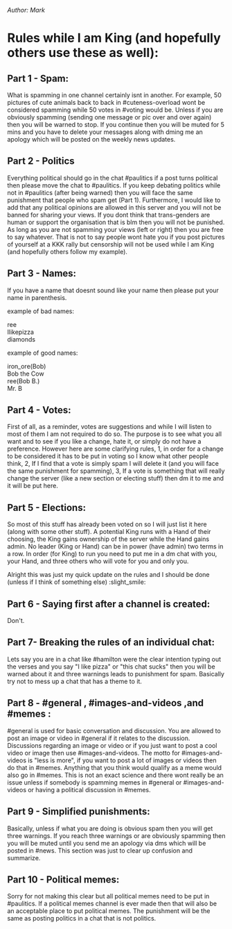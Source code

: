 <meta name="description" content="Mark's ruleset. This is the currently enforced ruleset" />

*Author: Mark*

# Rules while I am King (and hopefully others use these as well):

## Part 1 - Spam:

What is spamming in one channel certainly isnt in another. For example, 50 pictures of cute animals back to back in #cuteness-overload wont be considered spamming while 50 votes in #voting would be. Unless if you are obviously spamming (sending one message or pic over and over again) then you will be warned to stop. If you continue then you will be muted for 5 mins and you have to delete your messages along with dming me an apology which will be posted on the weekly news updates.

## Part 2 - Politics

Everything political should go in the chat #paulitics if a post turns political then please move the chat to #paulitics. If you keep debating politics while not in #paulitics (after being warned) then you will face the same punishment that people who spam get (Part 1). 
Furthermore, I would like to add that any political opinions are allowed in this server and you will not be banned for sharing your views. If you dont think that trans-genders are human or support the organisation that is blm then you will not be punished. As long as you are not spamming your views (left or right) then you are free to say whatever. That is not to say people wont hate you if you post pictures of yourself at a KKK rally but censorship will not be used while I am King (and hopefully others follow my example).

## Part 3 - Names:

If you have a name that doesnt sound like your name then please put your name in parenthesis. 

example of bad names:

ree  
Ilikepizza  
diamonds  

example of good names:

iron_ore(Bob)  
Bob the Cow  
ree(Bob B.)  
Mr. B  

## Part 4 - Votes:

First of all, as a reminder, votes are suggestions and while I will listen to most of them I am not required to do so. The purpose is to see what you all want and to see if you like a change, hate it, or simply do not have a preference. However here are some clarifying rules, 1, in order for a change to be considered it has to be put in voting so I know what other people think, 2, If I find that a vote is simply spam I will delete it (and you will face the same punishment for spamming), 3, If a vote is something that will really change the server (like a new section or electing stuff) then dm it to me and it will be put here.

## Part 5 - Elections:

So most of this stuff has already been voted on so I will just list it here (along with some other stuff). A potential King runs with a Hand of their choosing, the King gains ownership of the server while the Hand gains admin. No leader (King or Hand) can be in power (have admin) two terms in a row. In order (for King) to run you need to put me in a dm chat with you, your Hand, and three others who will vote for you and only you. 

Alright this was just my quick update on the rules and I should be done (unless if I think of something else) :slight_smile:

## Part 6 - Saying first after a channel is created:

Don't.

## Part 7- Breaking the rules of an individual chat:

Lets say you are in a chat like #hamilton were the clear intention typing out the verses and you say "I like pizza" or "this chat sucks" then you will be warned about it and three warnings leads to punishment for spam. Basically try not to mess up a chat that has a theme to it.

## Part 8 - #general , #images-and-videos ,and #memes :

#general is used for basic conversation and discussion. You are allowed to post an image or video in #general if it relates to the discussion. Discussions regarding an image or video or if you just want to post a cool video or image then use #images-and-videos. The motto for #images-and-videos is "less is more", if you want to post a lot of images or videos then do that in #memes. Anything that you think would qualify as a meme would also go in #memes. This is not an exact science and there wont really be an issue unless if somebody is spamming memes in #general or #images-and-videos or having a political discussion in #memes.

## Part 9 - Simplified punishments:

Basically, unless if what you are doing is obvious spam then you will get three warnings. If you reach three warnings or are obviously spamming then you will be muted until you send me an apology via dms which will be posted in #news. This section was just to clear up confusion and summarize.

## Part 10 - Political memes:

Sorry for not making this clear but all political memes need to be put in #paulitics. If a political memes channel is ever made then that will also be an acceptable place to put political memes. The punishment will be the same as posting politics in a chat that is not politics.
